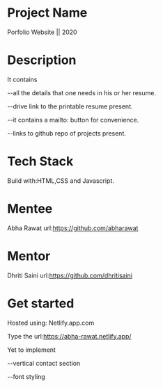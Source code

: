 # Project Name
Porfolio Website || 2020

# Description

It contains 

--all the details that one needs in his or her resume. 

--drive link to the printable resume present.

--it contains a mailto: button for convenience.

--links to github repo of projects present.

# Tech Stack
Build with:HTML,CSS and Javascript.

# Mentee
Abha Rawat   url:https://github.com/abharawat

# Mentor
Dhriti Saini   url:https://github.com/dhritisaini

# Get started
Hosted using: Netlify.app.com

Type the url:https://abha-rawat.netlify.app/


Yet to implement 

--vertical contact section 

--font styling
